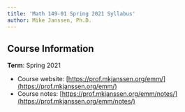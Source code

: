 ```yaml
---
title: 'Math 149-01 Spring 2021 Syllabus'
author: Mike Janssen, Ph.D.
---
```



## Course Information

**Term**: Spring 2021

* Course website: [https://prof.mkjanssen.org/emm/](https://prof.mkjanssen.org/emm/)
* Course notes: [https://prof.mkjanssen.org/emm/notes/](https://prof.mkjanssen.org/emm/notes/)
